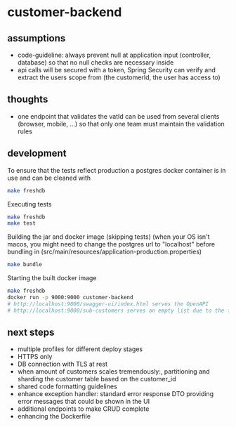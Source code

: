 # customer-backend

## assumptions

* code-guideline: always prevent null at application input (controller, database) so that no null checks are necessary
  inside
* api calls will be secured with a token, Spring Security can verify and extract the users scope from (the customerId,
  the user has access to)

## thoughts

* one endpoint that validates the vatId can be used from several clients (browser, mobile, ...) so that only one team
  must maintain the validation rules

## development

To ensure that the tests reflect production a postgres docker container is in use and can be cleaned with

```bash
make freshdb
```

Executing tests

```bash
make freshdb
make test
```

Building the jar and docker image (skipping tests)
(when your OS isn't macos, you might need to change the postgres url to "localhost" before bundling in (src/main/resources/application-production.properties)

```bash
make bundle
```

Starting the built docker image

```bash
make freshdb
docker run -p 9000:9000 customer-backend
# http://localhost:9000/swagger-ui/index.html serves the OpenAPI
# http://localhost:9000/sub-customers serves an empty list due to the fresh db
```

## next steps

* multiple profiles for different deploy stages
* HTTPS only
* DB connection with TLS at rest
* when amount of customers scales tremendously:, partitioning and sharding the customer table based on the customer_id
* shared code formatting guidelines
* enhance exception handler: standard error response DTO providing error messages that could be shown in the UI
* additional endpoints to make CRUD complete
* enhancing the Dockerfile


